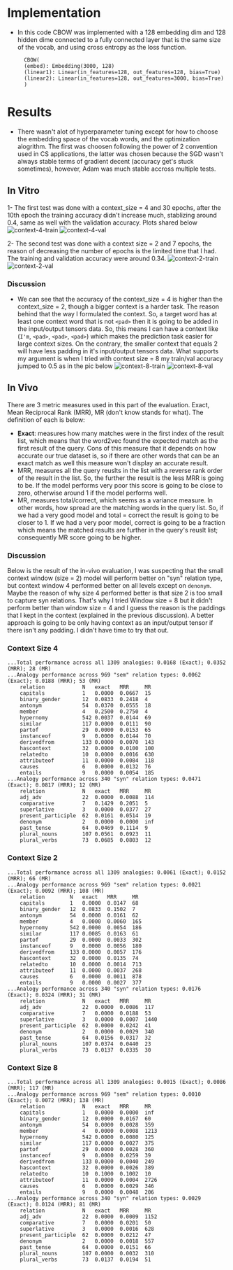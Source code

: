 # Implementation
- In this code CBOW was implemented with a 128 embedding dim and 128 hidden dime connected to a fully connected layer that is the same size of the vocab, and using cross entropy as the loss function.

		CBOW(
		(embed): Embedding(3000, 128)
		(linear1): Linear(in_features=128, out_features=128, bias=True)
		(linear2): Linear(in_features=128, out_features=3000, bias=True)
		)

# Results
- There wasn't alot of hyperparameter tuning except for how to choose the embedding space of the vocab words, and the optimization alogrithm. The first was choosen following the power of 2 convention used in CS applications, the latter was chosen because the SGD wasn't always stable terms of gradient decent (accuracy get's stuck sometimes), however, Adam was much stable accross multiple tests.

## In Vitro

1- The first test was done with a context_size = 4 and 30 epochs, after the 10th epoch the training accuracy didn't increase much, stablizing around 0.4, same as well with the validation accuracy. Plots shared below
![context-4-train](plots/train_acc_loss_context_4.png)
![context-4-val](plots/validation_acc_loss_context_4.png)

2- The second test was done with a context size = 2 and 7 epochs, the reason of decreasing the number of epochs is the limited time that I had. The training and validation accuracy were around 0.34. 
![context-2-train](plots/train_acc_loss_context_2.png)
![context-2-val](plots/validation_acc_loss_context_2.png)

### Discussion

- We can see that the accuracy of the context_size = 4 is higher than the context_size = 2, though a bigger context is a harder task. The reason behind that the way I formulated the context. So, a target word has at least one context word that is not `<pad>` then it is going to be added in the input/output tensors data. So, this means I can have a context like (`I'm`, `<pad>`, `<pad>`, `<pad>`) which makes the prediction task easier for large context sizes. On the contrary, the smaller context that equals 2 will have less padding in it's input/output tensors data. What supports my argument is when I tried with context size = 8 my train/val accuracy jumped to 0.5 as in the pic below
![context-8-train](plots/train_acc_loss_context_8.png)
![context-8-val](plots/validation_acc_loss_context_8.png)

## In Vivo

There are 3 metric measures used in this part of the evaluation. Exact, Mean Reciprocal Rank (MRR), MR (don't know stands for what). The definition of each is below: 
- ِ**Exact**: measures how many matches were in the first index of the result list, which means that the word2vec found the expected match as the first result of the query. Cons of this measure that it depends on how accurate our true dataset is, so if there are other words that can be an exact match as well this measure won't display an accurate result.
- MRR, measures all the query reuslts in the list with a reverse rank order of the result in the list. So, the further the result is the less MRR is going to be. If the model performs very poor this score is going to be close to zero, otherwise around 1 if the model performs well.
- MR, measures total/correct, which seems as a variance measure. In other words, how spread are the matching words in the query list. So, if we had a very good model and total = correct the result is going to be closer to 1. If we had a very poor model, correct is going to be a fraction which means the matched results are further in the query's reuslt list; consequently MR score going to be higher.

### Discussion

Below is the result of the in-vivo evaluation, I was suspecting that the small context window (size = 2) model will perform better on "syn" relation type, but context window 4 performed better on all levels except on `denonym`. Maybe the reason of why size 4 performed better is that size 2 is too small to capture syn relations. That's why I tried Window size = 8 but it didn't perform better than window size = 4 and I guess the reason is the paddings that I kept in the context (explained in the previous discussion). A better approach is going to be only having context as an input/output tensor if there isn't any padding. I didn't have time to try that out. 

### Context Size 4

	...Total performance across all 1309 analogies: 0.0168 (Exact); 0.0352 (MRR); 28 (MR)
	...Analogy performance across 969 "sem" relation types: 0.0062 (Exact); 0.0188 (MRR); 53 (MR)
		relation			N	exact	MRR		MR
		capitals			1	0.0000	0.0667	15
		binary_gender		12	0.0833	0.2418	4
		antonym				54	0.0370	0.0555	18
		member				4	0.2500	0.2750	4
		hypernomy			542	0.0037	0.0144	69
		similar				117	0.0000	0.0111	90
		partof				29	0.0000	0.0153	65
		instanceof			9	0.0000	0.0144	70
		derivedfrom			133	0.0000	0.0070	143
		hascontext			32	0.0000	0.0100	100
		relatedto			10	0.0000	0.0016	630
		attributeof			11	0.0000	0.0084	118
		causes				6	0.0000	0.0132	76
		entails				9	0.0000	0.0054	185
	...Analogy performance across 340 "syn" relation types: 0.0471 (Exact); 0.0817 (MRR); 12 (MR)
		relation			N	exact	MRR		MR
		adj_adv				22	0.0000	0.0088	114
		comparative			7	0.1429	0.2051	5
		superlative			3	0.0000	0.0377	27
		present_participle	62	0.0161	0.0514	19
		denonym				2	0.0000	0.0000	inf
		past_tense			64	0.0469	0.1114	9
		plural_nouns		107	0.0561	0.0923	11
		plural_verbs		73	0.0685	0.0803	12

### Context Size 2

	...Total performance across all 1309 analogies: 0.0061 (Exact); 0.0152 (MRR); 66 (MR)
	...Analogy performance across 969 "sem" relation types: 0.0021 (Exact); 0.0092 (MRR); 108 (MR)
		relation		N	exact	MRR		MR
		capitals		1	0.0000	0.0147	68
		binary_gender	12	0.0833	0.1502	7
		antonym			54	0.0000	0.0161	62
		member			4	0.0000	0.0060	165
		hypernomy		542	0.0000	0.0054	186
		similar			117	0.0085	0.0163	61
		partof			29	0.0000	0.0033	302
		instanceof		9	0.0000	0.0056	180
		derivedfrom		133	0.0000	0.0057	176
		hascontext		32	0.0000	0.0135	74
		relatedto		10	0.0000	0.0014	713
		attributeof		11	0.0000	0.0037	268
		causes			6	0.0000	0.0011	878
		entails			9	0.0000	0.0027	377
	...Analogy performance across 340 "syn" relation types: 0.0176 (Exact); 0.0324 (MRR); 31 (MR)
		relation			N	exact	MRR		MR
		adj_adv				22	0.0000	0.0086	117
		comparative			7	0.0000	0.0188	53
		superlative			3	0.0000	0.0007	1440
		present_participle	62	0.0000	0.0242	41
		denonym				2	0.0000	0.0029	340
		past_tense			64	0.0156	0.0317	32
		plural_nouns		107	0.0374	0.0440	23
		plural_verbs		73	0.0137	0.0335	30


### Context Size 8

	...Total performance across all 1309 analogies: 0.0015 (Exact); 0.0086 (MRR); 117 (MR)
	...Analogy performance across 969 "sem" relation types: 0.0010 (Exact); 0.0072 (MRR); 138 (MR)
		relation			N	exact	MRR		MR
		capitals			1	0.0000	0.0000	inf
		binary_gender		12	0.0000	0.0167	60
		antonym				54	0.0000	0.0028	359
		member				4	0.0000	0.0008	1213
		hypernomy			542	0.0000	0.0080	125
		similar				117	0.0000	0.0027	375
		partof				29	0.0000	0.0028	360
		instanceof			9	0.0000	0.0259	39
		derivedfrom			133	0.0000	0.0040	249
		hascontext			32	0.0000	0.0026	389
		relatedto			10	0.1000	0.1002	10
		attributeof			11	0.0000	0.0004	2726
		causes				6	0.0000	0.0029	346
		entails				9	0.0000	0.0048	206
	...Analogy performance across 340 "syn" relation types: 0.0029 (Exact); 0.0124 (MRR); 81 (MR)
		relation			N	exact	MRR		MR
		adj_adv				22	0.0000	0.0009	1152
		comparative			7	0.0000	0.0201	50
		superlative			3	0.0000	0.0016	628
		present_participle	62	0.0000	0.0212	47
		denonym				2	0.0000	0.0018	557
		past_tense			64	0.0000	0.0151	66
		plural_nouns		107	0.0000	0.0032	310
		plural_verbs		73	0.0137	0.0194	51
